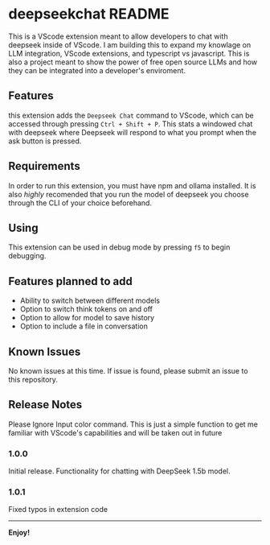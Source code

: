 # deepseekchat README

This is a VScode extension meant to allow developers to chat with deepseek inside of VScode. I am building this to expand my knowlage on LLM integration, VScode extensions, and typescript vs javascript. This is also a project meant to show the power of free open source LLMs and how they can be integrated into a developer's enviroment.

## Features

this extension adds the `Deepseek Chat` command to VScode, which can be accessed through pressing `Ctrl + Shift + P`. This stats a windowed chat with deepseek where Deepseek will respond to what you prompt when the ask button is pressed.

## Requirements

In order to run this extension, you must have npm and ollama installed. It is also *highly* recomended that you run the model of deepseek you choose through the CLI of your choice beforehand.

## Using

This extension can be used in debug mode by pressing `f5` to begin debugging.

## Features planned to add

- Ability to switch between different models
- Option to switch think tokens on and off
- Option to allow for model to save history
- Option to include a file in conversation



## Known Issues

No known issues at this time. If issue is found, please submit an issue to this repository.

## Release Notes

Please Ignore Input color command. This is just a simple function to get me familiar with VScode's capabilities and will be taken out in future 

### 1.0.0

Initial release. Functionality for chatting with DeepSeek 1.5b model.

### 1.0.1

Fixed typos in extension code



---



**Enjoy!**
